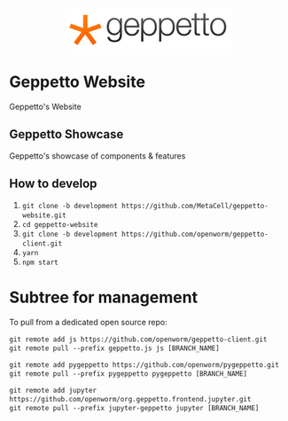 <p align="center">
  <img src="https://github.com/tarelli/bucket/blob/master/geppetto%20logo.png?raw=true" alt="Geppetto logo"/>
</p>

# Geppetto Website

Geppetto's Website

## Geppetto Showcase

Geppetto's showcase of components & features

## How to develop

1. `git clone -b development https://github.com/MetaCell/geppetto-website.git`
2. `cd geppetto-website`
3. `git clone -b development https://github.com/openworm/geppetto-client.git`
4. `yarn`
5. `npm start`


# Subtree for management

To pull from a dedicated open source repo:

```
git remote add js https://github.com/openworm/geppetto-client.git
git remote pull --prefix geppetto.js js [BRANCH_NAME]
```


```
git remote add pygeppetto https://github.com/openworm/pygeppetto.git
git remote pull --prefix pygeppetto pygeppetto [BRANCH_NAME]
```

```
git remote add jupyter https://github.com/openworm/org.geppetto.frontend.jupyter.git
git remote pull --prefix jupyter-geppetto jupyter [BRANCH_NAME]
```